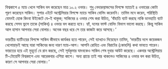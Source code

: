 বিশ্বকাপে ৫ ম্যাচ খেলে সাকিব বল করেছেন মাত্র ১০.২ ওভার। শুধু নেদারল্যান্ডসের বিপক্ষে ম্যাচেই ৪ ওভারের কোটা পূরণ করেছেন সাকিব। সুপার এইটে অস্ট্রেলিয়ার বিপক্ষে ম্যাচে সাকিব বোলিং করেননি। তামিম মনে করেন, পরিস্থিতি যেমনই হোক কিংবা উইকেটে যে–ই থাকুক; সাকিবের ৪ ওভার শেষ করা উচিত, ‘বাঁহাতি ব্যাট করছে নাকি ডানহাতি ব্যাট করছে সেসব ভুলে তাকে (সাকিব) ৪ ওভার বল করতে হবে। হ্যাঁ, দলের ফাস্ট বোলিং বিভাগ ভালো করছে। কিন্তু সাকিব আল হাসান আপনার সেরা বোলার। অনেক বছর ধরে সে তার কাজটা করে আসছে।’

ভারতীয় ব্যাটিংয়ের বিপক্ষে সাকিব কীভাবে কার্যকর হতে পারেন, সেই ব্যাখ্যাও দিয়েছেন তামিম, ‘ভারতীয় দলে কয়েকজন খেলোয়াড়ই আছে যারা সাকিবের জন্য দারণ ম্যাচ-আপ। আপনি রোহিত এবং বিরাটের (কোহলি) কথা ভাবতে পারেন। ভারতের হয়ে এই মুহূর্তে যে রান করছে, সেই সূর্যকুমার যাদবকেও সাকিব শেষ দুবার আউট করেছে। একবার অস্ট্রেলিয়ায় টি-টোয়েন্টি বিশ্বকাপে এবং আরেকবার এশিয়া কাপে। অন্য প্রান্তে তাই পন্ত থাকলেও সাকিবের ৪ ওভার বল করা উচিত, কারণ সে আপনার সেরা বোলার।’
